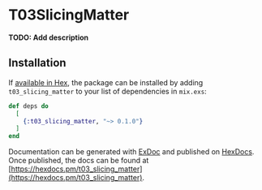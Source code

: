 # T03SlicingMatter

**TODO: Add description**

## Installation

If [available in Hex](https://hex.pm/docs/publish), the package can be installed
by adding `t03_slicing_matter` to your list of dependencies in `mix.exs`:

```elixir
def deps do
  [
    {:t03_slicing_matter, "~> 0.1.0"}
  ]
end
```

Documentation can be generated with [ExDoc](https://github.com/elixir-lang/ex_doc)
and published on [HexDocs](https://hexdocs.pm). Once published, the docs can
be found at [https://hexdocs.pm/t03_slicing_matter](https://hexdocs.pm/t03_slicing_matter).

